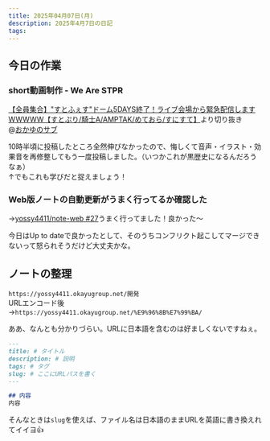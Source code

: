 ```yaml
---
title: 2025年04月07日(月)
description: 2025年4月7日の日記
tags:
---
```

## 今日の作業
### short動画制作 - We Are STPR
[【全員集合】"すとふぇす"ドーム5DAYS終了！ライブ会場から緊急配信しますWWWWW【すとぷり/騎士A/AMPTAK/めておら/すにすて】](https://www.youtube.com/watch?v=1bKc5XGMIbI&t=1476s)より切り抜き  
@[おかゆのサブ](../favorite/おかゆのサブ.md)

10時半頃に投稿したところ全然伸びなかったので、悔しくて音声・イラスト・効果音を再修整してもう一度投稿しました。（いつかこれが黒歴史になるんだろうなぁ）  
↑でもこれも学びだと捉えましょう！
### Web版ノートの自動更新がうまく行ってるか確認した
→[yossy4411/note-web #27](https://github.com/yossy4411/note-web/actions/runs/14296664797)うまく行ってました！良かった〜

今日はUp to dateで良かったとして、そのうちコンフリクト起こしてマージできないって怒られそうだけど大丈夫かな。

## ノートの整理
`https://yossy4411.okayugroup.net/開発`  
URLエンコード後  
→`https://yossy4411.okayugroup.net/%E9%96%8B%E7%99%BA/`

ああ、なんとも分かりづらい。URLに日本語を含むのは好ましくないですねぇ。
```markdown
---
title: # タイトル
description: # 説明
tags: # タグ
slug: # ここにURLパスを書く
---

## 内容
内容
```

そんなときは`slug`を使えば、ファイル名は日本語のままURLを英語に書き換えれてイイヨ👍️